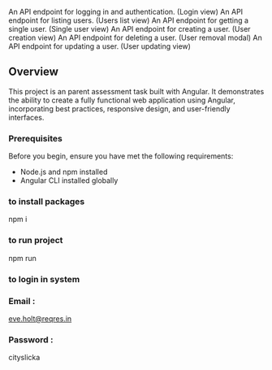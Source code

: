 

<!-- Features  -->

An API endpoint for logging in and authentication. (Login view)
An API endpoint for listing users. (Users list view)
An API endpoint for getting a single user. (Single user view)
An API endpoint for creating a user. (User creation view)
An API endpoint for deleting a user. (User removal modal)
An API endpoint for updating a user. (User updating view)


## Overview
This project is an parent assessment task built with Angular. It demonstrates the ability to create a fully functional web application using Angular, incorporating best practices, responsive design, and user-friendly interfaces.


### Prerequisites
Before you begin, ensure you have met the following requirements:
- Node.js and npm installed
- Angular CLI installed globally





### to install packages 
npm i 

### to run project
npm run 



### to login in system 
  ### Email : 
 eve.holt@reqres.in 
 ### Password : 
 cityslicka



